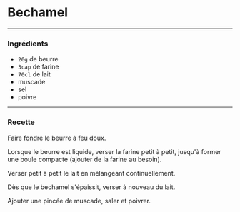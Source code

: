 # Bechamel

---

### Ingrédients

* `20g` de beurre
* `3cap` de farine
* `70cl` de lait
* muscade
* sel
* poivre

---

### Recette

Faire fondre le beurre à feu doux.

Lorsque le beurre est liquide, verser la farine petit à petit, jusqu'à former une boule compacte (ajouter de la farine au besoin).

Verser petit à petit le lait en mélangeant continuellement.

Dès que le bechamel s'épaissit, verser à nouveau du lait.

Ajouter une pincée de muscade, saler et poivrer.
